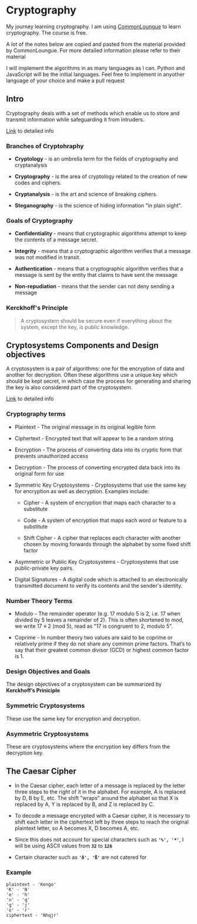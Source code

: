 # Cryptography

My journey learning cryptography. I am using [CommonLoungue](https://www.commonlounge.com) to learn cryptography. The course is free.

A lot of the notes below are copied and pasted from the material provided by CommonLoungue. For more detailed information please refer to their material

I will implement the algorithms in as many languages as I can. Python and JavaScript will be the initial languages. Feel free to implement in anyother language of your choice and make a pull request

## Intro

Cryptography deals with a set of methods which enable us to store and transmit information while safeguarding it from intruders.

[Link](https://www.commonlounge.com/discussion/9570cd139bc3406d91127acc49d1b5ba) to detailed info

### Branches of Cryptohraphy

- **Cryptology** - is an umbrella term for the fields of cryptography and cryptanalysis

- **Cryptography** - is the area of cryptology related to the creation of new codes and ciphers.

- **Cryptanalysis** - is the art and science of breaking ciphers.

- **Steganography** - is the science of hiding information "in plain sight".

### Goals of Cryptography

- **Confidentiality** - means that cryptographic algorithms attempt to keep the contents of a message secret.

- **Integrity** - means that a cryptographic algorithm verifies that a message was not modified in transit.

- **Authentication** - means that a cryptographic algorithm verifies that a message is sent by the entity that claims to have sent the message

- **Non-repudiation** - means that the sender can not deny sending a message

### Kerckhoff's Principle

> A cryptosystem should be secure even if everything about the system, except the key, is public knowledge.

## Cryptosystems Components and Design objectives

A cryptosystem is a pair of algorithms: one for the encryption of data and another for decryption. Often these algorithms use a unique key which should be kept secret, in which case the process for generating and sharing the key is also considered part of the cryptosystem.

[Link](https://www.commonlounge.com/discussion/32080f88f1ee430293502876b90354ff) to detailed info

### Cryptography terms

- Plaintext - The original message in its original legible form

- Ciphertext - Encrypted text that will appear to be a random string

- Encryption - The process of converting data into its cryptic form that prevents unauthorized access

- Decryption - The process of converting encrypted data back into its original form for use

- Symmetric Key Cryptosystems - Cryptosystems that use the same key for encryption as well as decryption. Examples include:

  - Cipher - A system of encryption that maps each character to a substitute

  - Code - A system of encryption that maps each word or feature to a substitute

  - Shift Cipher - A cipher that replaces each character with another chosen by moving forwards through the alphabet by some fixed shift factor

- Asymmetric or Public Key Cryptosystems - Cryptosystems that use public-private key pairs.

- Digital Signatures - A digital code which is attached to an electronically transmitted document to verify its contents and the sender's identity.

### Number Theory Terms

- Modulo - The remainder operator (e.g. 17 modulo 5 is 2, i.e. 17 when divided by 5 leaves a remainder of 2). This is often shortened to mod, we write 17 ≡ 2 (mod 5), read as "17 is congruent to 2, modulo 5".

- Coprime - In number theory two values are said to be coprime or relatively prime if they do not share any common prime factors. That’s to say that their greatest common divisor (GCD) or highest common factor is 1.

### Design Objectives and Goals

The design objectives of a cryptosystem can be summarized by **Kerckhoff’s Priniciple**

### Symmetric Cryptosystems

These use the same key for encryption and decryption.

### Asymmetric Cryptosystems

These are cryptosystems where the encryption key differs from the decryption key.

## The Caesar Cipher

- In the Caesar cipher, each letter of a message is replaced by the letter three steps to the right of it in the alphabet. For example, A is replaced by D, B by E, etc. The shift "wraps" around the alphabet so that X is replaced by A, Y is replaced by B, and Z is replaced by C.

- To decode a message encrypted with a Caesar cipher, it is necessary to shift each letter in the ciphertext left by three steps to reach the original plaintext letter, so A becomes X, D becomes A, etc.

- Since this does not account for special characters such as **`'%', '*'`**, I will be using ASCII values from **`32`** to **`126`**

- Certain character such as **`'ð', '̉ß'`** are not catered for

### Example

```
plaintext - 'Kengo'
'K' - 'N'
'e' - 'h'
'n' - 'q'
'g' - 'j'
'o' - 'r'
ciphertext - 'Nhqjr'
```
